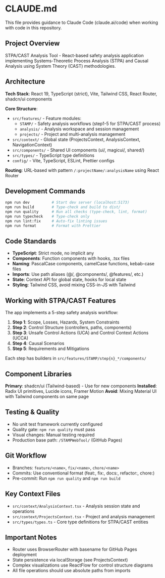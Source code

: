 # CLAUDE.md

This file provides guidance to Claude Code (claude.ai/code) when working with code in this repository.

## Project Overview

STPA/CAST Analysis Tool - React-based safety analysis application implementing Systems-Theoretic Process Analysis (STPA) and Causal Analysis using System Theory (CAST) methodologies.

## Architecture

**Tech Stack**: React 19, TypeScript (strict), Vite, Tailwind CSS, React Router, shadcn/ui components

**Core Structure**:

- `src/features/` - Feature modules:
  - `STAMP/` - Safety analysis workflows (step1-5 for STPA/CAST process)
  - `analysis/` - Analysis workspace and session management
  - `projects/` - Project and multi-analysis management
- `src/context/` - Global state (ProjectsContext, AnalysisContext, NavigationContext)
- `src/components/` - Shared UI components (ui/, magicui/, shared/)
- `src/types/` - TypeScript type definitions
- `config/` - Vite, TypeScript, ESLint, Prettier configs

**Routing**: URL-based with pattern `/:projectName/:analysisName` using React Router

## Development Commands

```bash
npm run dev          # Start dev server (localhost:5173)
npm run build        # Type-check and build to dist/
npm run quality      # Run all checks (type-check, lint, format)
npm run typecheck    # Type-check only
npm run lint:fix     # Auto-fix linting issues
npm run format       # Format with Prettier
```

## Code Standards

- **TypeScript**: Strict mode, no implicit any
- **Components**: Function components with hooks, .tsx files
- **Naming**: PascalCase components, camelCase functions, kebab-case files
- **Imports**: Use path aliases (@/, @components/, @features/, etc.)
- **State**: Context API for global state, hooks for local state
- **Styling**: Tailwind CSS, avoid mixing CSS-in-JS with Tailwind

## Working with STPA/CAST Features

The app implements a 5-step safety analysis workflow:

1. **Step 1**: Scope, Losses, Hazards, System Constraints
2. **Step 2**: Control Structure (controllers, paths, components)
3. **Step 3**: Unsafe Control Actions (UCA) and Control Context Actions (UCCA)
4. **Step 4**: Causal Scenarios
5. **Step 5**: Requirements and Mitigations

Each step has builders in `src/features/STAMP/step{n}_*/components/`

## Component Libraries

**Primary**: shadcn/ui (Tailwind-based) - Use for new components
**Installed**: Radix UI primitives, Lucide icons, Framer Motion
**Avoid**: Mixing Material UI with Tailwind components on same page

## Testing & Quality

- No unit test framework currently configured
- Quality gate: `npm run quality` must pass
- Visual changes: Manual testing required
- Production base path: `/STAMPWebTool/` (GitHub Pages)

## Git Workflow

- Branches: `feature/<name>`, `fix/<name>`, `chore/<name>`
- Commits: Use conventional format (feat:, fix:, docs:, refactor:, chore:)
- Pre-commit: Run `npm run quality` and `npm run build`

## Key Context Files

- `src/context/AnalysisContext.tsx` - Analysis session state and operations
- `src/context/ProjectsContext.tsx` - Project and analysis management
- `src/types/types.ts` - Core type definitions for STPA/CAST entities

## Important Notes

- Router uses BrowserRouter with basename for GitHub Pages deployment
- State persistence via localStorage (see ProjectsContext)
- Complex visualizations use ReactFlow for control structure diagrams
- All file operations should use absolute paths from imports
